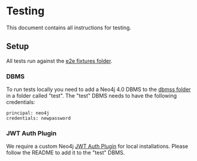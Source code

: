 # Testing
This document contains all instructions for testing.

## Setup
All tests run against the [e2e fixtures folder](../e2e/fixtures).

### DBMS
To run tests locally you need to add a Neo4j 4.0 DBMS to the [dbmss folder](../e2e/fixtures/data/neo4j-relate/dbmss) in a folder called "test".
The "test" DBMS needs to have the following credentials:
```
principal: neo4j
credentials: newpassword
```

### JWT Auth Plugin
We require a custom Neo4j [JWT Auth Plugin](https://github.com/neo-technology/neo4j-jwt-addon) for local installations.
Please follow the README to add it to the "test" DBMS.


